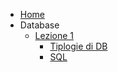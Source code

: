 - [Home](/)
- Database
  - [Lezione 1](db/lezione1.md)
    - [Tiplogie di DB](db/lezione1.md?id=tiplogie-di-database)
    - [SQL](db/lezione1.md?id=sql)
